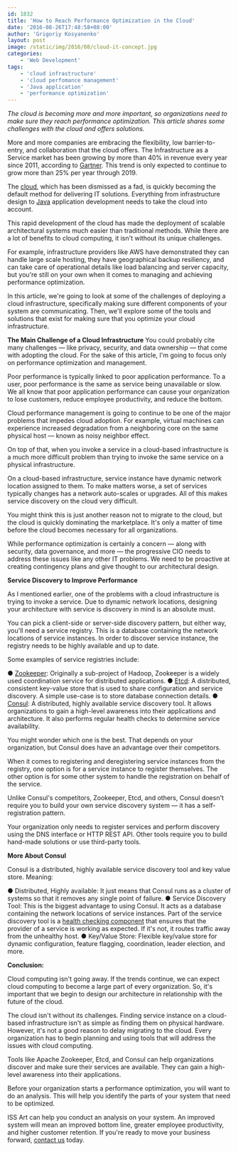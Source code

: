 ```yaml
---
id: 1832
title: 'How to Reach Performance Optimization in the Cloud'
date: '2016-08-26T17:48:58+08:00'
author: 'Grigoriy Kosyanenko'
layout: post
image: /static/img/2016/08/cloud-it-concept.jpg
categories:
    - 'Web Development'
tags:
    - 'cloud infrastructure'
    - 'cloud perfomance management'
    - 'Java application'
    - 'performance optimization'
---
```


*The cloud is becoming more and more important, so organizations need to make sure they reach performance optimization. This article shares some challenges with the cloud and offers solutions.*

More and more companies are embracing the flexibility, low barrier-to-entry, and collaboration that the cloud offers. The Infrastructure as a Service market has been growing by more than 40% in revenue every year since 2011, according to [Gartner](https://www.gartner.com/newsroom/id/3354117). This trend is only expected to continue to grow more than 25% per year through 2019.

The [cloud](https://www.issart.com/blog/propagating-cloud-based-application-development/), which has been dismissed as a fad, is quickly becoming the default method for delivering IT solutions. Everything from infrastructure design to [Java](https://www.issart.com/en/lp/java-development-team/) application development needs to take the cloud into account.

This rapid development of the cloud has made the deployment of scalable architectural systems much easier than traditional methods. While there are a lot of benefits to cloud computing, it isn't without its unique challenges.

For example, infrastructure providers like AWS have demonstrated they can handle large scale hosting, they have geographical backup resiliency, and can take care of operational details like load balancing and server capacity, but you're still on your own when it comes to managing and achieving performance optimization.

In this article, we're going to look at some of the challenges of deploying a cloud infrastructure, specifically making sure different components of your system are communicating. Then, we'll explore some of the tools and solutions that exist for making sure that you optimize your cloud infrastructure.

**The Main Challenge of a Cloud Infrastructure**
You could probably cite many challenges — like privacy, security, and data ownership — that come with adopting the cloud. For the sake of this article, I'm going to focus only on performance optimization and management.

Poor performance is typically linked to poor application performance. To a user, poor performance is the same as service being unavailable or slow. We all know that poor application performance can cause your organization to lose customers, reduce employee productivity, and reduce the bottom.

Cloud performance management is going to continue to be one of the major problems that impedes cloud adoption. For example, virtual machines can experience increased degradation from a neighboring core on the same physical host — known as noisy neighbor effect.

On top of that, when you invoke a service in a cloud-based infrastructure is a much more difficult problem than trying to invoke the same service on a physical infrastructure.

On a cloud-based infrastructure, service instance have dynamic network location assigned to them. To make matters worse, a set of services typically changes has a network auto-scales or upgrades. All of this makes service discovery on the cloud very difficult.

You might think this is just another reason not to migrate to the cloud, but the cloud is quickly dominating the marketplace. It's only a matter of time before the cloud becomes necessary for all organizations.

While performance optimization is certainly a concern — along with security, data governance, and more — the progressive CIO needs to address these issues like any other IT problems. We need to be proactive at creating contingency plans and give thought to our architectural design.

**Service Discovery to Improve Performance**

As I mentioned earlier, one of the problems with a cloud infrastructure is trying to invoke a service. Due to dynamic network locations, designing your architecture with service is discovery in mind is an absolute must.

You can pick a client-side or server-side discovery pattern, but either way, you'll need a service registry. This is a database containing the network locations of service instances. In order to discover service instance, the registry needs to be highly available and up to date.

Some examples of service registries include:

● [Zookeeper](https://zookeeper.apache.org/?utm_source=service-discovery-in-a-microservices-architecture&utm_medium=blog): Originally a sub-project of Hadoop, Zookeeper is a widely used coordination service for distributed applications.
● [Etcd](https://coreos.com/etcd/): A distributed, consistent key-value store that is used to share configuration and service discovery. A simple use-case is to store database connection details.
● [Consul](https://www.consul.io/): A distributed, highly available service discovery tool. It allows organizations to gain a high-level awareness into their applications and architecture. It also performs regular health checks to determine service availability.

You might wonder which one is the best. That depends on your organization, but Consul does have an advantage over their competitors.

When it comes to registering and deregistering service instances from the registry, one option is for a service instance to register themselves. The other option is for some other system to handle the registration on behalf of the service.

Unlike Consul's competitors, Zookeeper, Etcd, and others, Consul doesn't require you to build your own service discovery system — it has a self-registration pattern.

Your organization only needs to register services and perform discovery using the DNS interface or HTTP REST API. Other tools require you to build hand-made solutions or use third-party tools.

**More About Consul**

Consul is a distributed, highly available service discovery tool and key value store. Meaning:

● Distributed, Highly available: It just means that Consul runs as a cluster of systems so that it removes any single point of failure.
● Service Discovery Tool: This is the biggest advantage to using Consul. It acts as a database containing the network locations of service instances. Part of the service discovery tool is a [health checking component](https://aws.amazon.com/ru/blogs/apn/aws-codedeploy-deployments-with-hashicorp-consul/) that ensures that the provider of a service is working as expected. If it's not, it routes traffic away from the unhealthy host.
● Key/Value Store: Flexible key/value store for dynamic configuration, feature flagging, coordination, leader election, and more.

**Conclusion:**

Cloud computing isn't going away. If the trends continue, we can expect cloud computing to become a large part of every organization. So, it's important that we begin to design our architecture in relationship with the future of the cloud.

The cloud isn't without its challenges. Finding service instance on a cloud-based infrastructure isn't as simple as finding them on physical hardware. However, it's not a good reason to delay migrating to the cloud. Every organization has to begin planning and using tools that will address the issues with cloud computing.

Tools like Apache Zookeeper, Etcd, and Consul can help organizations discover and make sure their services are available. They can gain a high-level awareness into their applications.

Before your organization starts a performance optimization, you will want to do an analysis. This will help you identify the parts of your system that need to be optimized.

ISS Art can help you conduct an analysis on your system. An improved system will mean an improved bottom line, greater employee productivity, and higher customer retention. If you're ready to move your business forward, [contact us](https://www.issart.com/en/lp/java-development-team/) today.